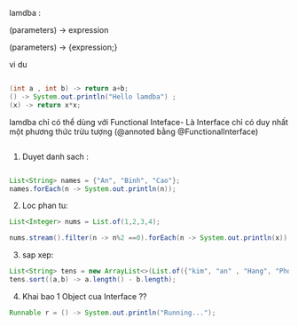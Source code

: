 lamdba : 

(parameters) -> expression

(parameters) -> {expression;}

vi du 
```Java

(int a , int b) -> return a+b;
() -> System.out.println("Hello lamdba") ;
(x) -> return x*x;
```

lamdba chỉ có thể dùng với Functional Inteface- Là Interface chỉ có duy nhất một phương
thức trừu tượng (@annoted bằng  @FunctionalInterface)


``` Interface được sử dụng trong thực tế:
```



1. Duyet danh sach :
```Java

List<String> names = {"An", "Binh", "Cao"}; 
names.forEach(n -> System.out.println(n));
```

2. Loc phan tu:
```Java
List<Integer> nums = List.of(1,2,3,4);

nums.stream().filter(n -> n%2 ==0).forEach(n -> System.out.println(x));
```


3. sap xep:
```Java
List<String> tens = new ArrayList<>(List.of({"kim", "an" , "Hang", "Phong", "Tam"}));
tens.sort((a,b) -> a.length() - b.length);
```

4. Khai bao 1 Object cua Interface ??
```Java
Runnable r = () -> System.out.println("Running...");
```
